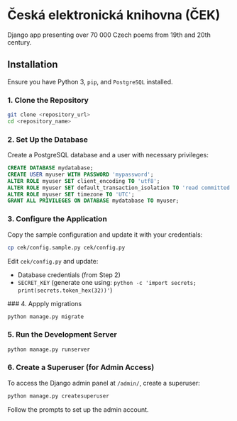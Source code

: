 # Česká elektronická knihovna (ČEK)

Django app presenting over 70 000 Czech poems from 19th and 20th century.

## Installation

Ensure you have Python 3, `pip`, and `PostgreSQL` installed.

### 1. Clone the Repository
```sh
git clone <repository_url>
cd <repository_name>
```

### 2. Set Up the Database

Create a PostgreSQL database and a user with necessary privileges:

```sql
CREATE DATABASE mydatabase;
CREATE USER myuser WITH PASSWORD 'mypassword';
ALTER ROLE myuser SET client_encoding TO 'utf8';
ALTER ROLE myuser SET default_transaction_isolation TO 'read committed';
ALTER ROLE myuser SET timezone TO 'UTC';
GRANT ALL PRIVILEGES ON DATABASE mydatabase TO myuser;
```

### 3. Configure the Application

Copy the sample configuration and update it with your credentials:
```sh
cp cek/config.sample.py cek/config.py
```

Edit `cek/config.py` and update:

 * Database credentials (from Step 2)
 * `SECRET_KEY` (generate one using: `python -c 'import secrets; print(secrets.token_hex(32))'`)

### 4. Appply migrations

```sh
python manage.py migrate
```

### 5. Run the Development Server

```sh
python manage.py runserver
```

### 6. Create a Superuser (for Admin Access)

To access the Django admin panel at `/admin/`, create a superuser:

```sh
python manage.py createsuperuser
```

Follow the prompts to set up the admin account.
